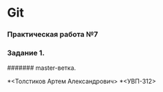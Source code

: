 # Git

### Практическая работа №7

### Задание 1.

####### master-ветка.


*<Толстиков Артем Александрович>
*<УВП-312>
